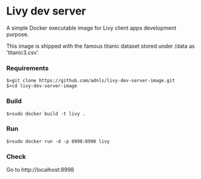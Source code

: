 # Livy dev server

A simple Docker executable image for Livy client apps development purpose.

This image is shipped with the famous titanic dataset stored under /data as 'titanic3.csv'.

### Requirements

```
$>git clone https://github.com/adnls/livy-dev-server-image.git
$>cd livy-dev-server-image
```

### Build

```
$>sudo docker build -t livy .
```

### Run

```
$>sudo docker run -d -p 8998:8998 livy
```

### Check

Go to http://localhost:8998
